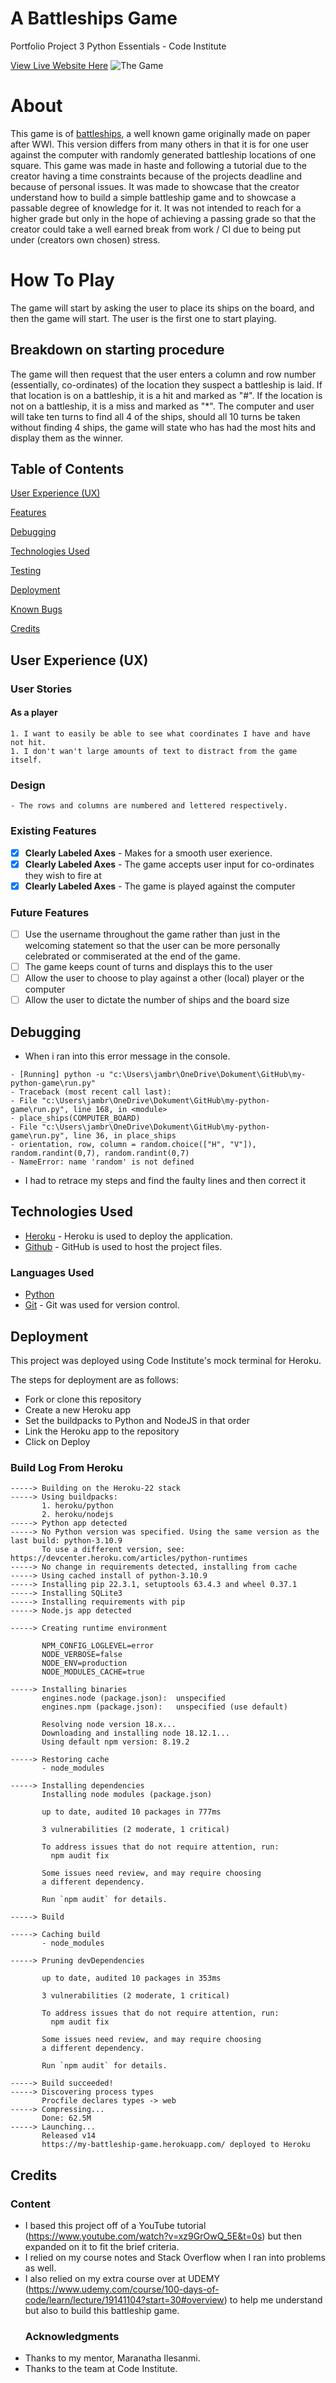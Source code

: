 # A Battleships Game
Portfolio Project 3 Python Essentials - Code Institute

[View Live Website Here](https://my-battleship-game.herokuapp.com/)
![The Game](assets/starting_screen.png)
# About
This game is of [battleships](http://battleship-game.net/), a well known game originally made on paper after WWI. This version differs from many others in that it is for one user against the computer with randomly generated battleship locations of one square. This game was made in haste and following a tutorial due to the creator having a time constraints because of the projects deadline and because of personal issues. It was made to showcase that the creator understand how to build a simple battleship game and to showcase a passable degree of knowledge for it. It was not intended to reach for a higher grade but only in the hope of achieving a passing grade so that the creator could take a well earned break from work / CI due to being put under (creators own chosen) stress.

# How To Play
The game will start by asking the user to place its ships on the board, and then the game will start. The user is the first one to start playing.
## Breakdown on starting procedure
The game will then request that the user enters a column and row number (essentially, co-ordinates) of the location they suspect a battleship is laid. If that location is on a battleship, it is a hit and marked as "#". If the location is not on a battleship, it is a miss and marked as "*". 
The computer and user will take ten turns to find all 4 of the ships, should all 10 turns be taken without finding 4 ships, the game will state who has had the most hits and display them as the winner. 

## Table of Contents
[User Experience (UX)](#ux)

[Features](#features)

[Debugging](#debugging)

[Technologies Used](#technologies)

[Testing](#testing)

[Deployment](#deployment)

[Known Bugs](#bugs)

[Credits](#credits)

## User Experience (UX)

### User Stories
#### As a player
    1. I want to easily be able to see what coordinates I have and have not hit.
    1. I don't wan't large amounts of text to distract from the game itself.

### Design
    - The rows and columns are numbered and lettered respectively.

### Existing Features
- [x] **Clearly Labeled Axes** - Makes for a smooth user exerience.
- [x] **Clearly Labeled Axes** - The game accepts user input for co-ordinates they wish to fire at
- [x] **Clearly Labeled Axes** - The game is played against the computer

### Future Features
- [ ] Use the username throughout the game rather than just in the welcoming statement so that the user can be more personally celebrated or commiserated at the end of the game.
- [ ] The game keeps count of turns and displays this to the user
- [ ] Allow the user to choose to play against a other (local) player or the computer
- [ ] Allow the user to dictate the number of ships and the board size

## Debugging

- When i ran into this error message in the console.
```
- [Running] python -u "c:\Users\jambr\OneDrive\Dokument\GitHub\my-python-game\run.py"
- Traceback (most recent call last):
- File "c:\Users\jambr\OneDrive\Dokument\GitHub\my-python-game\run.py", line 168, in <module>
- place_ships(COMPUTER_BOARD)
- File "c:\Users\jambr\OneDrive\Dokument\GitHub\my-python-game\run.py", line 36, in place_ships
- orientation, row, column = random.choice(["H", "V"]), random.randint(0,7), random.randint(0,7)
- NameError: name 'random' is not defined
```
- I had to retrace my steps and find the faulty lines and then correct it

## Technologies Used
- [Heroku](https://www.heroku.com/) - Heroku is used to deploy the application.
- [Github](https://github.com/) - GitHub is used to host the project files.

### Languages Used

- [Python](https://www.python.org/)
- [Git](https://git-scm.com/) - Git was used for version control.

## Deployment
This project was deployed using Code Institute's mock terminal for Heroku.

The steps for deployment are as follows:
- Fork or clone this repository
- Create a new Heroku app
- Set the buildpacks to Python and NodeJS in that order
- Link the Heroku app to the repository
- Click on Deploy

### Build Log From Heroku
```
-----> Building on the Heroku-22 stack
-----> Using buildpacks:
       1. heroku/python
       2. heroku/nodejs
-----> Python app detected
-----> No Python version was specified. Using the same version as the last build: python-3.10.9
       To use a different version, see: https://devcenter.heroku.com/articles/python-runtimes
-----> No change in requirements detected, installing from cache
-----> Using cached install of python-3.10.9
-----> Installing pip 22.3.1, setuptools 63.4.3 and wheel 0.37.1
-----> Installing SQLite3
-----> Installing requirements with pip
-----> Node.js app detected
       
-----> Creating runtime environment
       
       NPM_CONFIG_LOGLEVEL=error
       NODE_VERBOSE=false
       NODE_ENV=production
       NODE_MODULES_CACHE=true
       
-----> Installing binaries
       engines.node (package.json):  unspecified
       engines.npm (package.json):   unspecified (use default)
       
       Resolving node version 18.x...
       Downloading and installing node 18.12.1...
       Using default npm version: 8.19.2
       
-----> Restoring cache
       - node_modules
       
-----> Installing dependencies
       Installing node modules (package.json)
       
       up to date, audited 10 packages in 777ms
       
       3 vulnerabilities (2 moderate, 1 critical)
       
       To address issues that do not require attention, run:
         npm audit fix
       
       Some issues need review, and may require choosing
       a different dependency.
       
       Run `npm audit` for details.
       
-----> Build
       
-----> Caching build
       - node_modules
       
-----> Pruning devDependencies
       
       up to date, audited 10 packages in 353ms
       
       3 vulnerabilities (2 moderate, 1 critical)
       
       To address issues that do not require attention, run:
         npm audit fix
       
       Some issues need review, and may require choosing
       a different dependency.
       
       Run `npm audit` for details.
       
-----> Build succeeded!
-----> Discovering process types
       Procfile declares types -> web
-----> Compressing...
       Done: 62.5M
-----> Launching...
       Released v14
       https://my-battleship-game.herokuapp.com/ deployed to Heroku
```

## Credits

### Content

- I based this project off of a YouTube tutorial (https://www.youtube.com/watch?v=xz9GrOwQ_5E&t=0s) but then expanded on it to fit the brief criteria.
- I relied on my course notes and Stack Overflow when I ran into problems as well.
- I also relied on my extra course over at UDEMY (https://www.udemy.com/course/100-days-of-code/learn/lecture/19141104?start=30#overview) to help me understand but also to build this battleship game.
  ### Acknowledgments
- Thanks to my mentor, Maranatha Ilesanmi.
- Thanks to the team at Code Institute.
